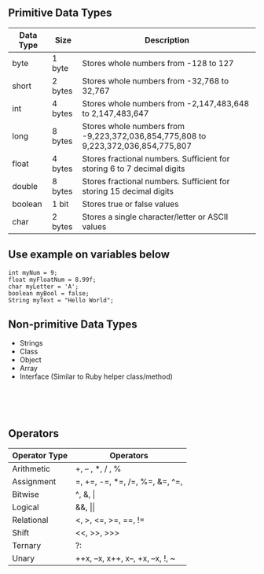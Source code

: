 ## Primitive Data Types


| Data Type | Size | Description |
|-----------|------|-------------|
| byte      | 1 byte | Stores whole numbers from -128 to 127 |
| short     | 2 bytes | Stores whole numbers from -32,768 to 32,767 |
| int       | 4 bytes | Stores whole numbers from -2,147,483,648 to 2,147,483,647 |
| long      | 8 bytes | Stores whole numbers from -9,223,372,036,854,775,808 to 9,223,372,036,854,775,807 |
| float     | 4 bytes | Stores fractional numbers. Sufficient for storing 6 to 7 decimal digits |
| double    | 8 bytes | Stores fractional numbers. Sufficient for storing 15 decimal digits |
| boolean   | 1 bit | Stores true or false values |
| char      | 2 bytes | Stores a single character/letter or ASCII values |


## Use example on variables below
```
int myNum = 9;
float myFloatNum = 8.99f;
char myLetter = 'A';
boolean myBool = false;
String myText = "Hello World";
```

## Non-primitive Data Types
- Strings
- Class
- Object
- Array
- Interface (Similar to Ruby helper class/method)


<br><br><br>
## Operators

| Operator Type | Operators |
|---------------|-----------|
| Arithmetic    | +, – , *, / , % |
| Assignment    | =, +=, -=, *=, /=, %=, &=, ^=, |=, <<=, >>=, >>>= |
| Bitwise       | ^, &, \| |
| Logical       | &&, \|\| |
| Relational    | <, >, <=, >=, ==, != |
| Shift         | <<, >>, >>> |
| Ternary       | ?: |
| Unary         | ++x, –x, x++, x–, +x, –x, !, ~ |